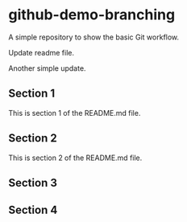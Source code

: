 # github-demo-branching
A simple repository to show the basic Git workflow.

Update readme file.

Another simple update.

## Section 1
This is section 1 of the README.md file.

## Section 2
This is section 2 of the README.md file.

## Section 3

## Section 4
